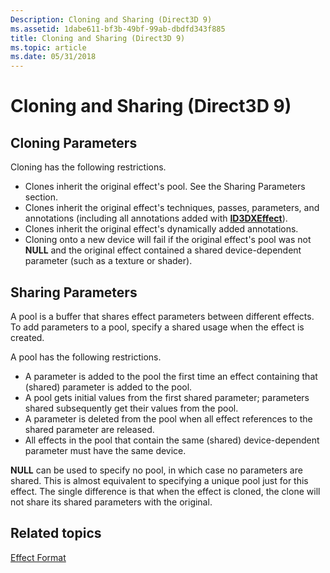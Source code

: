 ```yaml
---
Description: Cloning and Sharing (Direct3D 9)
ms.assetid: 1dabe611-bf3b-49bf-99ab-dbdfd343f885
title: Cloning and Sharing (Direct3D 9)
ms.topic: article
ms.date: 05/31/2018
---
```


# Cloning and Sharing (Direct3D 9)

## Cloning Parameters

Cloning has the following restrictions.

-   Clones inherit the original effect's pool. See the Sharing Parameters section.
-   Clones inherit the original effect's techniques, passes, parameters, and annotations (including all annotations added with [**ID3DXEffect**](id3dxeffect.md)).
-   Clones inherit the original effect's dynamically added annotations.
-   Cloning onto a new device will fail if the original effect's pool was not **NULL** and the original effect contained a shared device-dependent parameter (such as a texture or shader).

## Sharing Parameters

A pool is a buffer that shares effect parameters between different effects. To add parameters to a pool, specify a shared usage when the effect is created.

A pool has the following restrictions.

-   A parameter is added to the pool the first time an effect containing that (shared) parameter is added to the pool.
-   A pool gets initial values from the first shared parameter; parameters shared subsequently get their values from the pool.
-   A parameter is deleted from the pool when all effect references to the shared parameter are released.
-   All effects in the pool that contain the same (shared) device-dependent parameter must have the same device.

**NULL** can be used to specify no pool, in which case no parameters are shared. This is almost equivalent to specifying a unique pool just for this effect. The single difference is that when the effect is cloned, the clone will not share its shared parameters with the original.

## Related topics

<dl> <dt>

[Effect Format](dx9-graphics-reference-effects-file-format.md)
</dt> </dl>

 

 



